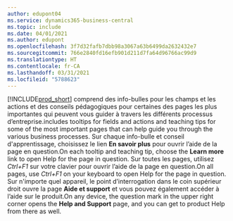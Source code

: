 ```yaml
---
author: edupont04
ms.service: dynamics365-business-central
ms.topic: include
ms.date: 04/01/2021
ms.author: edupont
ms.openlocfilehash: 3f7d32fafb7dbb98a3067a63b6499da2632432e7
ms.sourcegitcommit: 766e2840fd16efb901d211d7fa64d96766ac99d9
ms.translationtype: HT
ms.contentlocale: fr-CA
ms.lasthandoff: 03/31/2021
ms.locfileid: "5788623"
---
```

[!INCLUDE[prod_short](prod_short.md)] <span data-ttu-id="66315-101">comprend des info-bulles pour les champs et les actions et des conseils pédagogiques pour certaines des pages les plus importantes qui peuvent vous guider à travers les différents processus d’entreprise.</span><span class="sxs-lookup"><span data-stu-id="66315-101">includes tooltips for fields and actions and teaching tips for some of the most important pages that can help guide you through the various business processes.</span></span> <span data-ttu-id="66315-102">Sur chaque info-bulle et conseil d'apprentissage, choisissez le lien **En savoir plus** pour ouvrir l’aide de la page en question.</span><span class="sxs-lookup"><span data-stu-id="66315-102">On each tooltip and teaching tip, choose the **Learn more** link to open Help for the page in question.</span></span> <span data-ttu-id="66315-103">Sur toutes les pages, utilisez *Ctrl+F1* sur votre clavier pour ouvrir l’aide de la page en question.</span><span class="sxs-lookup"><span data-stu-id="66315-103">On all pages, use *Ctrl+F1* on your keyboard to open Help for the page in question.</span></span> <span data-ttu-id="66315-104">Sur n'importe quel appareil, le point d’interrogation dans le coin supérieur droit ouvre la page **Aide et support** et vous pouvez également accéder à l’aide sur le produit.</span><span class="sxs-lookup"><span data-stu-id="66315-104">On any device, the question mark in the upper right corner opens the **Help and Support** page, and you can get to product Help from there as well.</span></span>  
